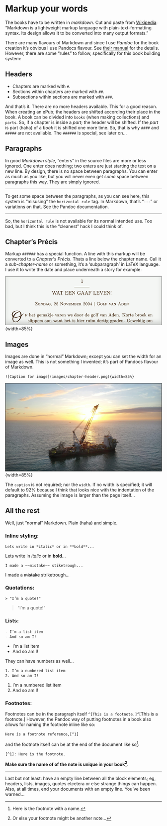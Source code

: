 # Markup your words

The books have to be written in *markdown*. Cut and paste from  [Wikipedia](https://en.wikipedia.org/wiki/Markdown): “Markdown is a lightweight markup language with plain-text-formatting syntax. Its design allows it to be converted into many output formats.”

There are many flavours of Markdown and since I use *Pandoc* for the book creation it’s obvious I use Pandocs flavour. See [their manual](https://pandoc.org/MANUAL.html#pandocs-markdown) for the details. However, there are some “rules” to follow, specifically for this book building system:

## Headers

- Chapters are marked with `#`.
- Sections within chapters are marked with `##`.
- Subsections within sections are marked with `###`.

And that’s it. There are no more headers available. This for a good reason. When creating an ePub; the headers are shifted according their place in the book. A book can be divided into `books` (when making collections) and `parts`. So, if a chapter is inside a *part*; the header will be shifted. If the *part* is part (haha) of a *book* it is shifted one more time. So, that is why `####` and `#####` are not available. The `######` is special, see later on...

## Paragraphs

In good *Markdown style*, “enters” in the source files are more or less ignored. One enter does nothing; two enters are just starting the text on a new line. By design, there is no space between paragraphs. You can enter as much as you like, but you will never even get *some* space between paragraphs this way. They are simply ignored.

---

To get some space between the paragraphs, as you can see here, this system is “misusing” the `horizontal rule` tag. In Markdown, that’s “`---`” or variations on that. See the Pandoc documentation.

---

So, the `horizontal rule` is not available for its normal intended use. Too bad, but I think this is the “cleanest” hack I could think of.

## Chapter’s Précis

Markup `######` has a special function. A line with this markup will be converted to a *‌Chapter's Précis*. Thats a line below the chapter name. Call it a *sub-chapter-name* or something, it’s a ‘subparagraph’ in LaTeX language. I use it to write the date and place underneath a story for example:

![Chapter's Précis](images/chapter-precis.png){width=85%}

## Images

Images are done in “normal” Markdown; except you can set the width for an image as well. This is not something I invented; it’s part of Pandocs flavour of Markdown.

	![Caption for image](images/chapter-header.png){width=85%}

![Caption for image with **bold** and *italic*](images/image-sample.png){width=85%}

The `caption` is not required; nor the `width`. If no width is specified; it will default to 92% because I think that looks nice with the indentation of the paragraphs. Assuming the image is larger than the page itself...

## All the rest

Well, just “normal” Markdown. Plain (haha) and simple.

### Inline styling:

	Lets write in *italic* or in **bold**...

Lets write in *italic* or in **bold**...

	I made a ~~mistake~~ stiketrough...

I made a ~~mistake~~ striketrough...

### Quotations:

	> "I’m a quote!"

> “I’m a quote!”

### Lists:

	- I’m a list item
	- And so am I!

- I’m a list item
- And so am I!

They can have numbers as well...

	1. I’m a numbered list item
	2. And so am I!

1. I’m a numbered list item
2. And so am I!

### Footnotes:

Footnotes can be in the paragraph itself `^[This is a footnote.]`^[This is a footnote.] However, the Pandoc way of putting footnotes in a book also allows for naming the footnote inline like so:

	Here is a footnote reference,[^1]

and the footnote itself can be at the end of the document like so[^1]:

	[^1]: Here is the footnote.
    
**Make sure the name of of the note is unique in your book[^unique].**

---

Last but not least: have an empty line between all the block elements; eg, headers, lists, images, quotes etcetera or else strange things can happen. Also, at all times, end your documents with an empty line. You’ve been warned...

[^1]: Here is the footnote with a name.
[^unique]: Or else your footnote might be another note...

